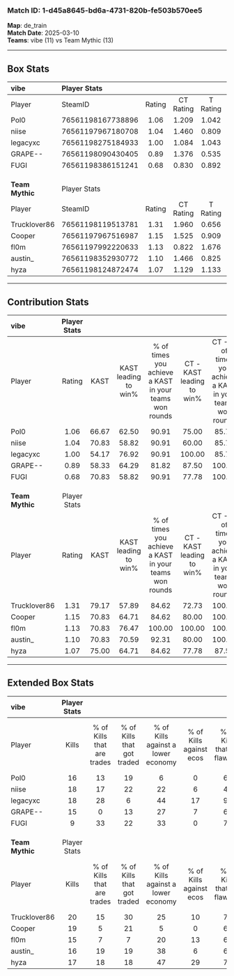 ### Match ID: 1-d45a8645-bd6a-4731-820b-fe503b570ee5  
**Map**: de_train  
**Match Date**: 2025-03-10  
**Teams**: vibe (11) vs Team Mythic (13)  

---  

## Box Stats  

| **vibe**        | Player Stats      |        |           |          |       |      |       |         |        |      |     |
| :- | :- | :-: | :-: | :-: | :-: | :-: | :-: | :-: | :-: | :-: | :-: |
| Player          | SteamID           | Rating | CT Rating | T Rating | KAST  | ADR  | Kills | Assists | Deaths | K/D  | HS% |
| Pol0            | 76561198167738896 |  1.06  |   1.209   |  1.042   | 66.67 | 81.3 |  16   |    7    |   16   | 1.00 | 62  |
| niise           | 76561197967180708 |  1.04  |   1.460   |  0.809   | 70.83 | 69.8 |  18   |    4    |   19   | 0.95 | 50  |
| legacyxc        | 76561198275184933 |  1.00  |   1.084   |  1.043   | 54.17 | 70.0 |  18   |    0    |   15   | 1.20 | 38  |
| GRAPE--         | 76561198090430405 |  0.89  |   1.376   |  0.535   | 58.33 | 79.3 |  15   |    7    |   19   | 0.79 | 60  |
| FUGI            | 76561198386151241 |  0.68  |   0.830   |  0.892   | 70.83 | 60.3 |   9   |    6    |   20   | 0.45 | 66  |
|                 |                   |        |           |          |       |      |       |         |        |      |     |
|                 |                   |        |           |          |       |      |       |         |        |      |     |
|                 |                   |        |           |          |       |      |       |         |        |      |     |
| **Team Mythic** | Player Stats      |        |           |          |       |      |       |         |        |      |     |
| Player          | SteamID           | Rating | CT Rating | T Rating | KAST  | ADR  | Kills | Assists | Deaths | K/D  | HS% |
| Trucklover86    | 76561198119513781 |  1.31  |   1.960   |  0.656   | 79.17 | 79.7 |  20   |    1    |   14   | 1.43 | 70  |
| Cooper          | 76561197967516987 |  1.15  |   1.525   |  0.909   | 70.83 | 78.8 |  19   |    3    |   17   | 1.12 | 36  |
| fl0m            | 76561197992220633 |  1.13  |   0.822   |  1.676   | 70.83 | 85.6 |  15   |    6    |   13   | 1.15 | 46  |
| austin_         | 76561198352930772 |  1.10  |   1.466   |  0.825   | 70.83 | 83.8 |  16   |    8    |   16   | 1.00 | 50  |
| hyza            | 76561198124872474 |  1.07  |   1.129   |  1.133   | 75.00 | 71.9 |  17   |    5    |   18   | 0.94 | 82  |
---  

## Contribution Stats  

| **vibe**        | Player Stats |       |                      |                                                        |                           |                                                             |                          |                                                            |
| :- | :-: | :-: | :-: | :-: | :-: | :-: | :-: | :-: |
| Player          |    Rating    | KAST  | KAST leading to win% | % of times you achieve a KAST in your teams won rounds | CT - KAST leading to win% | CT - % of times you achieve a KAST in your teams won rounds | T - KAST leading to win% | T - % of times you achieve a KAST in your teams won rounds |
| Pol0            |     1.06     | 66.67 |        62.50         |                         90.91                          |           75.00           |                            85.71                            |          50.00           |                           100.00                           |
| niise           |     1.04     | 70.83 |        58.82         |                         90.91                          |           60.00           |                            85.71                            |          57.14           |                           100.00                           |
| legacyxc        |     1.00     | 54.17 |        76.92         |                         90.91                          |          100.00           |                            85.71                            |          57.14           |                           100.00                           |
| GRAPE--         |     0.89     | 58.33 |        64.29         |                         81.82                          |           87.50           |                           100.00                            |          33.33           |                           50.00                            |
| FUGI            |     0.68     | 70.83 |        58.82         |                         90.91                          |           77.78           |                           100.00                            |          37.50           |                           75.00                            |
|                 |              |       |                      |                                                        |                           |                                                             |                          |                                                            |
|                 |              |       |                      |                                                        |                           |                                                             |                          |                                                            |
|                 |              |       |                      |                                                        |                           |                                                             |                          |                                                            |
| **Team Mythic** | Player Stats |       |                      |                                                        |                           |                                                             |                          |                                                            |
| Player          |    Rating    | KAST  | KAST leading to win% | % of times you achieve a KAST in your teams won rounds | CT - KAST leading to win% | CT - % of times you achieve a KAST in your teams won rounds | T - KAST leading to win% | T - % of times you achieve a KAST in your teams won rounds |
| Trucklover86    |     1.31     | 79.17 |        57.89         |                         84.62                          |           72.73           |                           100.00                            |          37.50           |                           60.00                            |
| Cooper          |     1.15     | 70.83 |        64.71         |                         84.62                          |           80.00           |                           100.00                            |          42.86           |                           60.00                            |
| fl0m            |     1.13     | 70.83 |        76.47         |                         100.00                         |          100.00           |                           100.00                            |          55.56           |                           100.00                           |
| austin_         |     1.10     | 70.83 |        70.59         |                         92.31                          |           80.00           |                           100.00                            |          57.14           |                           80.00                            |
| hyza            |     1.07     | 75.00 |        64.71         |                         84.62                          |           77.78           |                            87.50                            |          50.00           |                           80.00                            |
---  

## Extended Box Stats  

| **vibe**        | Player Stats |                            |                            |                                    |                         |                              |                                 |        |                             |                                     |                          |                               |                            |
| :- | :-: | :-: | :-: | :-: | :-: | :-: | :-: | :-: | :-: | :-: | :-: | :-: | :-: |
| Player          |    Kills     | % of Kills that are trades | % of Kills that got traded | % of Kills against a lower economy | % of Kills against ecos | % of Kills that are flawless | % of Kills that are close duels | Deaths | % of Deaths that get traded | % of Deaths against a lower economy | % of Deaths against ecos | % of Deaths that are flawless | % of Deaths that are close |
| Pol0            |      16      |             13             |             19             |                 6                  |            0            |              63              |                6                |   16   |             19              |                 19                  |            0             |              56               |             6              |
| niise           |      18      |             17             |             22             |                 22                 |            6            |              44              |                6                |   19   |             21              |                 21                  |            5             |              84               |             0              |
| legacyxc        |      18      |             28             |             6              |                 44                 |           17            |              94              |                0                |   15   |             20              |                 13                  |            0             |              87               |             0              |
| GRAPE--         |      15      |             0              |             13             |                 27                 |            7            |              67              |                7                |   19   |             16              |                 16                  |            0             |              63               |             11             |
| FUGI            |      9       |             33             |             22             |                 33                 |            0            |              78              |                0                |   20   |             25              |                 20                  |            5             |              55               |             15             |
|                 |              |                            |                            |                                    |                         |                              |                                 |        |                             |                                     |                          |                               |                            |
|                 |              |                            |                            |                                    |                         |                              |                                 |        |                             |                                     |                          |                               |                            |
|                 |              |                            |                            |                                    |                         |                              |                                 |        |                             |                                     |                          |                               |                            |
| **Team Mythic** | Player Stats |                            |                            |                                    |                         |                              |                                 |        |                             |                                     |                          |                               |                            |
| Player          |    Kills     | % of Kills that are trades | % of Kills that got traded | % of Kills against a lower economy | % of Kills against ecos | % of Kills that are flawless | % of Kills that are close duels | Deaths | % of Deaths that get traded | % of Deaths against a lower economy | % of Deaths against ecos | % of Deaths that are flawless | % of Deaths that are close |
| Trucklover86    |      20      |             15             |             30             |                 25                 |           10            |              75              |                5                |   14   |              0              |                 14                  |            0             |              71               |             0              |
| Cooper          |      19      |             5              |             21             |                 5                  |            0            |              68              |               11                |   17   |             18              |                 18                  |            6             |              76               |             12             |
| fl0m            |      15      |             7              |             7              |                 20                 |           13            |              60              |                7                |   13   |             15              |                 15                  |            0             |              54               |             8              |
| austin_         |      16      |             19             |             19             |                 38                 |            6            |              69              |               13                |   16   |             13              |                 19                  |            6             |              56               |             0              |
| hyza            |      17      |             18             |             18             |                 47                 |           29            |              76              |                0                |   18   |             22              |                 17                  |            0             |              72               |             0              |
